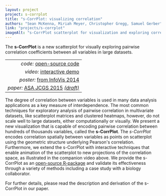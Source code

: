 ```yaml
---
layout: project
project: s-corrplot
title: "s-CorrPlot: visualizing correlation"
authors: "Sean McKenna, Miriah Meyer, Christopher Gregg, Samuel Gerber"
link: "projects/s-corrplot"
imageAlt: "s-CorrPlot scatterplot for visualization and exploring correlation in multidimensional space"
---
```


The **s-CorrPlot** is a new scatterplot for visually exploring pairwise correlation coefficients between all variables in large datasets.

|      |
| ---: |
| *code:* [open-source code](http://mckennapsean.github.io/scorrplot/) |
| *video:* [interactive demo](https://www.youtube.com/watch?v=rAFDG2Ut2D0) |
| *poster:* [from InfoVis 2014](poster.png) |
| *paper:* [ASA JCGS 2015](http://www.tandfonline.com/doi/abs/10.1080/10618600.2015.1021926#.VUKgPfxVhBc) [*(draft)*](paper.pdf) |

The degree of correlation between variables is used in many data analysis applications as a key measure of interdependence. The most common techniques for exploratory analysis of pairwise correlation in multivariate datasets, like scatterplot matrices and clustered heatmaps, however, do not scale well to large datasets, either computationally or visually. We present a new visualization that is capable of encoding pairwise correlation between hundreds of thousands variables, called the **s-CorrPlot**. The *s-CorrPlot* encodes correlation spatially between variables as points on scatterplot using the geometric structure underlying Pearson's correlation. Furthermore, we extend the s-CorrPlot with interactive techniques that enable animation of the scatterplot to new projections of the correlation space, as illustrated in the companion video above. We provide the s-CorrPlot as an [open-source R-package](http://mckennapsean.github.io/scorrplot/) and validate its effectiveness through a variety of methods including a case study with a biology collaborator.

For further details, please read the description and derivation of the s-CorrPlot in our paper.
